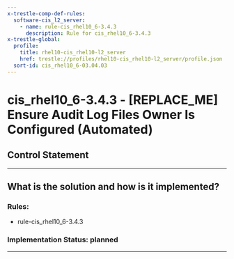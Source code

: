```yaml
---
x-trestle-comp-def-rules:
  software-cis_l2_server:
    - name: rule-cis_rhel10_6-3.4.3
      description: Rule for cis_rhel10_6-3.4.3
x-trestle-global:
  profile:
    title: rhel10-cis_rhel10-l2_server
    href: trestle://profiles/rhel10-cis_rhel10-l2_server/profile.json
  sort-id: cis_rhel10_6-03.04.03
---
```


# cis_rhel10_6-3.4.3 - \[REPLACE_ME\] Ensure Audit Log Files Owner Is Configured (Automated)

## Control Statement

______________________________________________________________________

## What is the solution and how is it implemented?

<!-- For implementation status enter one of: implemented, partial, planned, alternative, not-applicable -->

<!-- Note that the list of rules under ### Rules: is read-only and changes will not be captured after assembly to JSON -->

<!-- Add control implementation description here for control: cis_rhel10_6-3.4.3 -->

### Rules:

  - rule-cis_rhel10_6-3.4.3

### Implementation Status: planned

______________________________________________________________________
